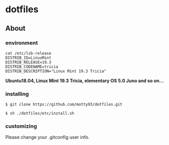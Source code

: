 # dotfiles
## About
### environment
```
cat /etc/lsb-release
DISTRIB_ID=LinuxMint
DISTRIB_RELEASE=19.3
DISTRIB_CODENAME=tricia
DISTRIB_DESCRIPTION="Linux Mint 19.3 Tricia"
```

**Ubuntu18.04, Linux Mint 19.3 Tricia, elementary OS 5.0 Juno and so on...**

### installing
```
$ git clone https://github.com/motty93/dotfiles.git

$ sh ./dotfiles/etc/install.sh
```

### customizing

Please change your .gitconfig user info.

